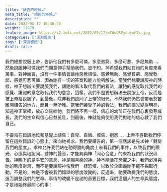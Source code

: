 ```yaml
---
title: "禱告的時候…"
meta_title: "禱告的時候…"
description: ""
date: 2022-05-17 16:48:40
weight: 11879
feature_image: https://s2.loli.net/2022/05/17/mTAwUSZsdntxH2c.jpg
categories: ["深淵響應"]
tags: ["深淵響應"]
draft: false
---
```


我們總想說服上帝，告訴他我們有多麼可憐，多麼貧窮、多麼可悲、多麼無助…，然後說服神可憐我們而願意伸手幫助我們。豈不知，神希望我們站在祂的角度來看萬事，對神而言，沒有一件事情會讓祂感覺煩惱、感覺無助、感覺貧窮、感覺軟弱、感覺可悲可憐，因為祂有一切的答案和能力能夠解決。當我們想要說服神的時候，神正想辦法要說服我們，讓祂的看法取代我們的看法，讓祂的感覺取代我們的感覺、讓祂的意念取代我們的意念，這樣，我們不是要想辦法去說服上帝，反而是被上帝給說服了。到最後，除非我們認同了上帝的眼光，不然我們仍然會帶著愁苦離開禱告的地方，而且一無所獲。當我們接受了神的看法，我們的眼光變得明亮，知道神正掌權，放心交託給祂，我們將不再一樣，信心的幼苗正在我們心裏發芽成長，我們的生命與信心日益茁壯，到最後，神就能夠使用我們對祂的信心救了我們自己。<br />
<br />
不要站在錯誤地位和基礎上禱告：自卑、自憐、控告、抱怨…，上帝不喜歡我們停留在這些錯誤的心態上，來向祂祈求。我們要禱告的，第一個應該是先求神「轉變我們的態度」，求神允許我們站在祂得勝的角度上來看我們的事件，以致我們的眼光、心態與祂認同，聽神的聲音，才能夠與神「同心合意」的來為我們的狀況禱告。神賜下的是平安的意念、神是賜喜樂的神、神不能活在恐懼之中、我們必須與祂的態度對齊，而不是要說服神像我們一樣恐懼，以致於企圖逼祂不能不採取行動。不是的，神是不會被我們錯誤的態度改變的，反過來，祂要改變我們的態度，進而調整我們的生命。事情的改變不是祂的首要目標，我們這個人的生命與態度，才是祂始終最關心的事！
        